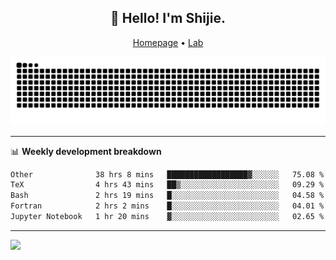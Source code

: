<h2 align="center">👋 Hello! I'm Shijie.</h2>
<p align="center">
  <a href="https://xu-shi-jie.github.io"> Homepage</a> •
  <a href="https://onodalab.ees.hokudai.ac.jp"> Lab </a>
</p>

![Snake animation](https://github.com/xu-shi-jie/xu-shi-jie/blob/output/github-snake.svg)


-------

📊 **Weekly development breakdown**
<!--START_SECTION:waka-->

```txt
Other              38 hrs 8 mins   ██████████████████▓░░░░░░   75.08 %
TeX                4 hrs 43 mins   ██▒░░░░░░░░░░░░░░░░░░░░░░   09.29 %
Bash               2 hrs 19 mins   █░░░░░░░░░░░░░░░░░░░░░░░░   04.58 %
Fortran            2 hrs 2 mins    █░░░░░░░░░░░░░░░░░░░░░░░░   04.01 %
Jupyter Notebook   1 hr 20 mins    ▓░░░░░░░░░░░░░░░░░░░░░░░░   02.65 %
```

<!--END_SECTION:waka-->

-------
![](https://komarev.com/ghpvc/?username=xu-shi-jie&style=flat-square&color=blue) 
